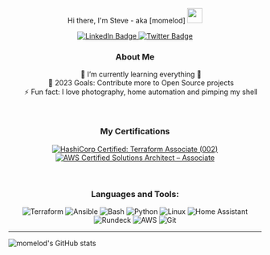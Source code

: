 <div id="header" align="center">

  Hi there, I'm Steve - aka [momelod]
  <img src="https://media.giphy.com/media/hvRJCLFzcasrR4ia7z/giphy.gif" width="30px"/>
</div>

<div id="badges" align="center">

  <a href="https://www.linkedin.com/in/steve-melo-598b1310/">
    <img src="https://img.shields.io/badge/LinkedIn-blue?style=for-the-badge&logo=linkedin&logoColor=white" alt="LinkedIn Badge"/>
  </a>

  <a href="https://twitter.com/momelod">
    <img src="https://img.shields.io/badge/Twitter-blue?style=for-the-badge&logo=twitter&logoColor=white" alt="Twitter Badge"/>
  </a>
  <br />

  <img src="https://komarev.com/ghpvc/?username=momelod&style=flat-square&color=blue" alt=""/>

  ### About Me
  <ul style="list-style: none;">
    <li> 🌱 I’m currently learning everything 🤣</li>
    <li> 🥅 2023 Goals: Contribute more to Open Source projects</li>
    <li> ⚡ Fun fact: I love photography, home automation and pimping my shell</li>
  </ul>
  <br />
  
  ### My Certifications
  <!--START_SECTION:badges-->
  [![HashiCorp Certified: Terraform Associate (002)](https://images.credly.com/size/110x110/images/99289602-861e-4929-8277-773e63a2fa6f/image.png)](http://www.credly.com/badges/e1249225-0517-4875-b8ee-d8b5ea6fbf33 "HashiCorp Certified: Terraform Associate (002)")
  [![AWS Certified Solutions Architect – Associate](https://images.credly.com/size/110x110/images/0e284c3f-5164-4b21-8660-0d84737941bc/image.png)](http://www.credly.com/badges/56445807-2c4a-45b9-85f7-985ae76ffa16 "AWS Certified Solutions Architect – Associate")
  <!--END_SECTION:badges-->
  <br />

  ### Languages and Tools:
  <div id="badges">
      <img alt="Terraform" src="https://img.shields.io/badge/Terraform-5C4EE5?style=for-the-badge" />
      <img alt="Ansible" src="https://img.shields.io/badge/Ansible-EE0000?style=for-the-badge" />
      <img alt="Bash" src="https://img.shields.io/badge/Bash-blue?style=for-the-badge" />
      <img alt="Python" src="https://img.shields.io/badge/Python-FFD847?style=for-the-badge" />
      <img alt="Linux" src="https://img.shields.io/badge/Linux-orange?style=for-the-badge" />
      <img alt="Home Assistant" src="https://img.shields.io/badge/HomeAssistant-038FC7?style=for-the-badge" />
      <img alt="Rundeck" src="https://img.shields.io/badge/Rundeck-EE625E?style=for-the-badge" />
      <img alt="AWS" src="https://img.shields.io/badge/AWS-EC7211?style=for-the-badge" />
      <img alt="Git" src="https://img.shields.io/badge/Git-F54D27?style=for-the-badge" />
  </div>
</div>
  
---

![momelod's GitHub stats](https://github-readme-stats.vercel.app/api?username=momelod&show_icons=true&theme=transparent)
